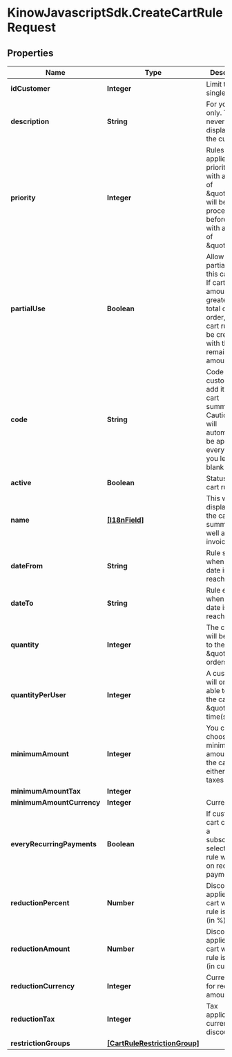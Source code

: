 # KinowJavascriptSdk.CreateCartRuleRequest

## Properties
Name | Type | Description | Notes
------------ | ------------- | ------------- | -------------
**idCustomer** | **Integer** | Limit to a single user | [optional] 
**description** | **String** | For your eyes only. This will never be displayed to the customer | [optional] 
**priority** | **Integer** | Rules are applied by priority. A rule with a priority of \&quot;1\&quot; will be processed before one with a priority of \&quot;2\&quot; | [optional] 
**partialUse** | **Boolean** | Allow to partial use this cart rule. If cart rule amount is greater than total customer order, a new cart rule will be created with the remainder amount. | [optional] 
**code** | **String** | Code used by customer to add it on his cart summary. Caution: rule will automatically be applied to everyone if you leave it blank | [optional] 
**active** | **Boolean** | Status of the cart rule | [optional] 
**name** | [**[I18nField]**](I18nField.md) | This will be displayed in the cart summary, as well as on the invoice | 
**dateFrom** | **String** | Rule starts when this date is reached | [optional] 
**dateTo** | **String** | Rule ends when this date is reached | [optional] 
**quantity** | **Integer** | The cart rule will be applied to the first \&quot;X\&quot; orders only | [optional] 
**quantityPerUser** | **Integer** | A customer will only be able to use the cart rule \&quot;X\&quot; time(s) | [optional] 
**minimumAmount** | **Integer** | You can choose a minimum amount for the cart, either with taxes or not | [optional] 
**minimumAmountTax** | **Integer** |  | [optional] 
**minimumAmountCurrency** | **Integer** | Currency ID | [optional] 
**everyRecurringPayments** | **Boolean** | If customer cart contains a subscription, select if cart rule will apply on recurring payments | [optional] 
**reductionPercent** | **Number** | Discount applied to cart when rule is added (in %). | [optional] 
**reductionAmount** | **Number** | Discount applied to cart when rule is added (in currency) | [optional] 
**reductionCurrency** | **Integer** | Currency ID for reduction amount | [optional] 
**reductionTax** | **Integer** | Tax application for currency discount | [optional] 
**restrictionGroups** | [**[CartRuleRestrictionGroup]**](CartRuleRestrictionGroup.md) |  | [optional] 


